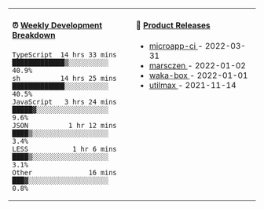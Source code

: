 <table width="800px">
<tr>
<td valign="top" width="50%">

####  ⏰  <a href="https://gist.github.com/marsczen/0c39a3e7b4a372c6cff4a8714271308c" target="_blank">Weekly Development Breakdown</a>

<!-- code_time starts -->

```text
TypeScript  14 hrs 33 mins  █████████████▒░░░░░░░░░░  40.9%
sh          14 hrs 25 mins  █████████████░░░░░░░░░░░  40.5%
JavaScript   3 hrs 24 mins  █████▓░░░░░░░░░░░░░░░░░░   9.6%
JSON          1 hr 12 mins  ████▒░░░░░░░░░░░░░░░░░░░   3.4%
LESS           1 hr 6 mins  ████▒░░░░░░░░░░░░░░░░░░░   3.1%
Other              16 mins  ███▓░░░░░░░░░░░░░░░░░░░░   0.8%
```

<!-- code_time ends -->
</td>
<td valign="top" width="50%">

#### 🌾 <a href="https://github.com/marsczen/marsczen/blob/master/releases.md" target="_blank">Product Releases</a>

<!-- recent_releases starts -->
* <a href='https://github.com/marsczen/microapp-ci/releases/tag/v0.0.2' target='_blank'>microapp-ci </a> - 2022-03-31
* <a href='https://github.com/marsczen/marsczen/releases/tag/v0.0.1' target='_blank'>marsczen </a> - 2022-01-02
* <a href='https://github.com/marsczen/waka-box/releases/tag/v3.0.1' target='_blank'>waka-box </a> - 2022-01-01
* <a href='https://github.com/marsczen/utilmax/releases/tag/v1.0.6' target='_blank'>utilmax </a> - 2021-11-14
<!-- recent_releases ends -->

</td>
</tr>
  </table>
